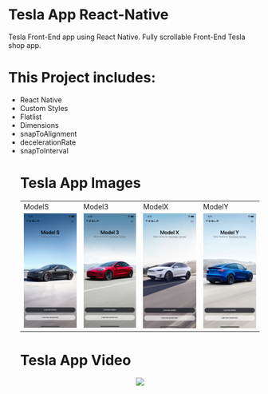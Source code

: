 # Tesla App React-Native
Tesla Front-End app using React Native. Fully scrollable Front-End Tesla shop app. 

# This Project includes:
<ul>
  <li> React Native </li>
  <li> Custom Styles </li>
  <li> Flatlist </li>
  <li> Dimensions </li>
  <li> snapToAlignment </li>
  <li> decelerationRate</li>
  <li> snapToInterval </li>
  

# Tesla App Images
<table>
  <tr>
    <td>ModelS</td>
     <td>Model3</td>
     <td>ModelX</td>
     <td>ModelY</td>
  </tr>
  <tr>
    <td><img src="./modelS.png" width="100%" /></td>
    <td><img src="./model3.png" width="100%" /></td>
    <td><img src="./modelX.png" width="100%" /></td>
    <td><img src="./modelY.png" width="100%" /></td>
  </tr>
 </table>
 
 # Tesla App Video

<p align="center" width="100%">
    <img width="25%" src="./tesla-app-gif.gif"> 
</p>
